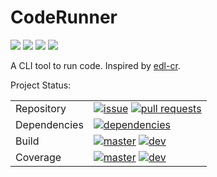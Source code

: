 # CodeRunner

[![](https://img.shields.io/github/stars/StardustDL/CodeRunner.svg?style=social&label=Stars)](https://github.com/StardustDL/CodeRunner) [![](https://img.shields.io/github/forks/StardustDL/CodeRunner.svg?style=social&label=Fork)](https://github.com/StardustDL/CodeRunner) ![](http://progressed.io/bar/30?title=developing) [![](https://img.shields.io/github/license/StardustDL/CodeRunner.svg)](https://github.com/StardustDL/CodeRunner/blob/master/LICENSE)

A CLI tool to run code. Inspired by [edl-cr](https://github.com/eXceediDeaL/edl-coderunner).

Project Status:

|||
|-|-|
|Repository|[![issue](https://img.shields.io/github/issues/StardustDL/CodeRunner.svg)](https://github.com/StardustDL/CodeRunner/issues/) [![pull requests](https://img.shields.io/github/issues-pr/StardustDL/CodeRunner.svg)](https://github.com/StardustDL/CodeRunner/pulls/)|
|Dependencies|[![dependencies](https://img.shields.io/librariesio/github/StardustDL/CodeRunner.svg)](https://libraries.io/github/StardustDL/CodeRunner)|
|Build|[![master](https://img.shields.io/travis/StardustDL/CodeRunner/master.svg?label=master)](https://travis-ci.org/StardustDL/CodeRunner) [![dev](https://img.shields.io/travis/StardustDL/CodeRunner/dev.svg?label=dev)](https://travis-ci.org/StardustDL/CodeRunner)|
|Coverage|[![master](https://img.shields.io/codecov/c/github/StardustDL/CodeRunner/master.svg?label=master)](https://codecov.io/gh/StardustDL/CodeRunner) [![dev](https://img.shields.io/codecov/c/github/StardustDL/CodeRunner/dev.svg?label=dev)](https://codecov.io/gh/StardustDL/CodeRunner)|